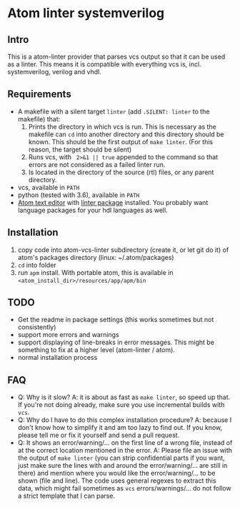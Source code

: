 # Atom linter systemverilog
## Intro
This is a atom-linter provider that parses vcs output so that it can be used as a linter. This means it is compatible with everything vcs is, incl. systemverilog, verilog and vhdl.

## Requirements
* A makefile with a silent target ```linter```  (add ```.SILENT: linter``` to the makefile) that:
  1. Prints the directory in which vcs is run. This is necessary as the makefile can ```cd``` into another directory and this directory should be known. This should be the first output of ```make linter```. (For this reason, the target should be silent)
  2. Runs vcs, with ``` 2>&1 || true``` appended to the command so that errors are not considered as a failed linter run.
  3. Is located in the directory of the source (rtl) files, or any parent directory.
* vcs, available in ```PATH```
* python (tested with 3.6), available in ```PATH```
* [Atom text editor](https://atom.io/) with [linter package](https://atom.io/packages/linter) installed. You probably want language packages for your hdl languages as well.

## Installation
1. copy code into atom-vcs-linter subdirectory (create it, or let git do it) of atom's packages directory (linux: ~/.atom/packages)
2. ```cd``` into folder
3. run ```apm``` install. With portable atom, this is available in ```<atom_install_dir>/resources/app/apm/bin```

## TODO
* Get the readme in package settings (this works sometimes but not consistently)
* support more errors and warnings
* support displaying of line-breaks in error messages. This might be something to fix at a higher level (atom-linter / atom).
* normal installation process

## FAQ
* Q: Why is it slow? A: it is about as fast as ```make linter```, so speed up that. If you're not doing already, make sure you use incremental builds with ```vcs```.
* Q: Why do I have to do this complex installation procedure? A: because I don't know how to simplify it and am too lazy to find out. If you know, please tell me or fix it yourself and send a pull request.
* Q: It shows an error/warning/... on the first line of a wrong file, instead of at the correct location mentioned in the error. A: Please file an issue with the output of ```make linter``` (you can strip confidential parts if you want, just make sure the lines with and around the error/warning/... are still in there) and mention where you would like the error/warning/... to be shown (file and line). The code uses general regexes to extract this data, which might fail sometimes as ```vcs``` errors/warnings/... do not follow a strict template that I can parse.
